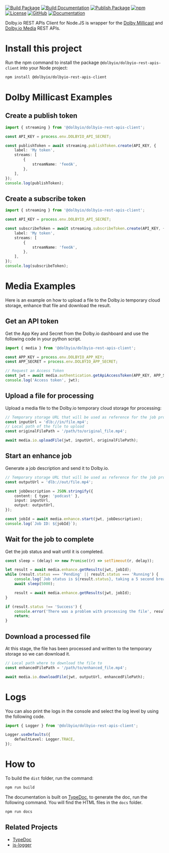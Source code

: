 [![Build Package](https://github.com/DolbyIO/dolbyio-rest-apis-client-node/actions/workflows/build-package.yml/badge.svg)](https://github.com/DolbyIO/dolbyio-rest-apis-client-node/actions/workflows/build-package.yml)
[![Build Documentation](https://github.com/DolbyIO/dolbyio-rest-apis-client-node/actions/workflows/build-documentation.yml/badge.svg)](https://github.com/DolbyIO/dolbyio-rest-apis-client-node/actions/workflows/build-documentation.yml)
[![Publish Package](https://github.com/DolbyIO/dolbyio-rest-apis-client-node/actions/workflows/publish-package.yml/badge.svg)](https://github.com/DolbyIO/dolbyio-rest-apis-client-node/actions/workflows/publish-package.yml)
[![npm](https://img.shields.io/npm/v/@dolbyio/dolbyio-rest-apis-client)](https://www.npmjs.com/package/@dolbyio/dolbyio-rest-apis-client)
[![License](https://img.shields.io/github/license/DolbyIO/dolbyio-rest-apis-client-node)](LICENSE)
[![GitHub](https://img.shields.io/badge/GitHub-_?logo=GitHub&labelColor=black&color=blue)](https://github.com/DolbyIO/dolbyio-rest-apis-client-node)
[![Documentation](https://img.shields.io/badge/Documentation-_?logo=readthedocs&labelColor=black&color=blue)](https://api-references.dolby.io/dolbyio-rest-apis-client-node/)

Dolby.io REST APIs Client for Node.JS is wrapper for the [Dolby Millicast](https://docs.dolby.io/streaming-apis/reference) and [Dolby.io Media](https://docs.dolby.io/media-processing/reference/media-enhance-overview) REST APIs.

# Install this project

Run the npm command to install the package `@dolbyio/dolbyio-rest-apis-client` into your Node project:

```bash
npm install @dolbyio/dolbyio-rest-apis-client
```

# Dolby Millicast Examples

## Create a publish token

```ts
import { streaming } from '@dolbyio/dolbyio-rest-apis-client';

const API_KEY = process.env.DOLBYIO_API_SECRET;

const publishToken = await streaming.publishToken.create(API_KEY, {
    label: 'My token',
    streams: [
        {
            streamName: 'feedA',
        },
    ],
});
console.log(publishToken);
```

## Create a subscribe token

```ts
import { streaming } from '@dolbyio/dolbyio-rest-apis-client';

const API_KEY = process.env.DOLBYIO_API_SECRET;

const subscribeToken = await streaming.subscribeToken.create(API_KEY, {
    label: 'My token',
    streams: [
        {
            streamName: 'feedA',
        },
    ],
});
console.log(subscribeToken);
```

# Media Examples

Here is an example on how to upload a file to the Dolby.io temporary cloud storage, enhance that file and download the result.

## Get an API token

Get the App Key and Secret from the Dolby.io dashboard and use the following code in your python script.

```ts
import { media } from '@dolbyio/dolbyio-rest-apis-client';

const APP_KEY = process.env.DOLBYIO_APP_KEY;
const APP_SECRET = process.env.DOLBYIO_APP_SECRET;

// Request an Access Token
const jwt = await media.authentication.getApiAccessToken(APP_KEY, APP_SECRET);
console.log('Access token', jwt);
```

## Upload a file for processing

Upload a media file to the Dolby.io temporary cloud storage for processing:

```ts
// Temporary storage URL that will be used as reference for the job processing
const inputUrl = 'dlb://in/file.mp4';
// Local path of the file to upload
const originalFilePath = '/path/to/original_file.mp4';

await media.io.uploadFile(jwt, inputUrl, originalFilePath);
```

## Start an enhance job

Generate a job description and send it to Dolby.io.

```ts
// Temporary storage URL that will be used as reference for the job processing
const outputUrl = 'dlb://out/file.mp4';

const jobDescription = JSON.stringify({
    content: { type: 'podcast' },
    input: inputUrl,
    output: outputUrl,
});

const jobId = await media.enhance.start(jwt, jobDescription);
console.log(`Job ID: ${jobId}`);
```

## Wait for the job to complete

Get the job status and wait until it is completed.

```javascript
const sleep = (delay) => new Promise((r) => setTimeout(r, delay));

let result = await media.enhance.getResults(jwt, jobId);
while (result.status === 'Pending' || result.status === 'Running') {
    console.log(`Job status is ${result.status}, taking a 5 second break...`);
    await sleep(5000);

    result = await media.enhance.getResults(jwt, jobId);
}

if (result.status !== 'Success') {
    console.error('There was a problem with processing the file', result);
    return;
}
```

## Download a processed file

At this stage, the file has been processed and written to the temporary storage so we can download it.

```javascript
// Local path where to download the file to
const enhancedFilePath = '/path/to/enhanced_file.mp4';

await media.io.downloadFile(jwt, outputUrl, enhancedFilePath);
```

# Logs

You can also print the logs in the console and select the log level by using the following code.

```ts
import { Logger } from '@dolbyio/dolbyio-rest-apis-client';

Logger.useDefaults({
    defaultLevel: Logger.TRACE,
});
```

# How to

To build the `dist` folder, run the command:

```bash
npm run build
```

The documentation is built on [TypeDoc](https://typedoc.org), to generate the doc, run the following command. You will find the HTML files in the `docs` folder.

```bash
npm run docs
```

## Related Projects

-   [TypeDoc](https://typedoc.org)
-   [js-logger](https://github.com/jonnyreeves/js-logger)
